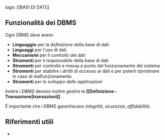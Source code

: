 *tags*: [[BASI DI DATI]]

## Funzionalità dei DBMS

Ogni DBMS deve avere:
* **Linguaggio** per la *definizione* della base di dati
* **Linguaggi** per l'*uso* di dati
* **Meccanismi** per il *controllo* dei dati
* **Strumenti** per il *responsabile* della base di dati
* **Strumenti** per *controllo* e messa a punto del funzionamento del sistema
* **Strumenti** per stabilire i *diritti di accesso* ai dati e per poterli *ripristinare* in caso di malfunzionamento
* **Strumenti** per lo *sviluppo delle applicazioni*

Inoltre i DBMS devono inoltre gestire le **[[Definizione - Transazione|transazioni]]**.

É importante che i DBMS garantiscano *integrità*, *sicurezza*, *affidabilità*.

## Riferimenti utili

* 